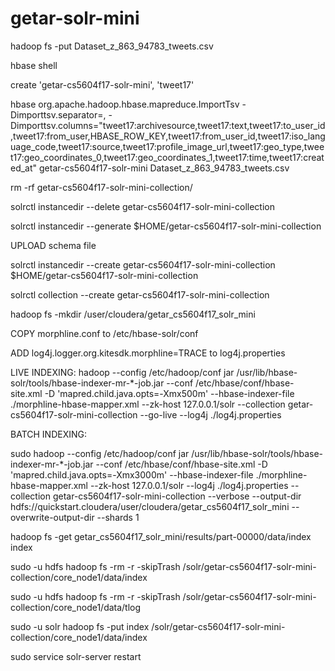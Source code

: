 # getar-solr-mini

hadoop fs -put Dataset_z_863_94783_tweets.csv

hbase shell

create 'getar-cs5604f17-solr-mini', 'tweet17' 

hbase org.apache.hadoop.hbase.mapreduce.ImportTsv -Dimporttsv.separator=, -Dimporttsv.columns="tweet17:archivesource,tweet17:text,tweet17:to_user_id,tweet17:from_user,HBASE_ROW_KEY,tweet17:from_user_id,tweet17:iso_language_code,tweet17:source,tweet17:profile_image_url,tweet17:geo_type,tweet17:geo_coordinates_0,tweet17:geo_coordinates_1,tweet17:time,tweet17:created_at"  getar-cs5604f17-solr-mini Dataset_z_863_94783_tweets.csv

rm -rf getar-cs5604f17-solr-mini-collection/

solrctl instancedir --delete getar-cs5604f17-solr-mini-collection

solrctl instancedir --generate $HOME/getar-cs5604f17-solr-mini-collection

UPLOAD schema file

solrctl instancedir --create getar-cs5604f17-solr-mini-collection $HOME/getar-cs5604f17-solr-mini-collection

solrctl collection --create getar-cs5604f17-solr-mini-collection

hadoop fs -mkdir /user/cloudera/getar_cs5604f17_solr_mini

COPY morphline.conf to /etc/hbase-solr/conf

ADD log4j.logger.org.kitesdk.morphline=TRACE to log4j.properties

LIVE INDEXING:
hadoop --config /etc/hadoop/conf jar /usr/lib/hbase-solr/tools/hbase-indexer-mr-*-job.jar --conf /etc/hbase/conf/hbase-site.xml -D 'mapred.child.java.opts=-Xmx500m' --hbase-indexer-file ./morphline-hbase-mapper.xml --zk-host 127.0.0.1/solr --collection getar-cs5604f17-solr-mini-collection --go-live --log4j ./log4j.properties

BATCH INDEXING:

sudo hadoop --config /etc/hadoop/conf jar /usr/lib/hbase-solr/tools/hbase-indexer-mr-*-job.jar --conf /etc/hbase/conf/hbase-site.xml -D 'mapred.child.java.opts=-Xmx3000m' --hbase-indexer-file ./morphline-hbase-mapper.xml --zk-host 127.0.0.1/solr --log4j ./log4j.properties --collection getar-cs5604f17-solr-mini-collection --verbose --output-dir hdfs://quickstart.cloudera/user/cloudera/getar_cs5604f17_solr_mini --overwrite-output-dir --shards 1

hadoop fs -get getar_cs5604f17_solr_mini/results/part-00000/data/index index

sudo -u hdfs hadoop fs -rm -r -skipTrash /solr/getar-cs5604f17-solr-mini-collection/core_node1/data/index

sudo -u hdfs hadoop fs -rm -r -skipTrash /solr/getar-cs5604f17-solr-mini-collection/core_node1/data/tlog

sudo -u solr hadoop fs -put index /solr/getar-cs5604f17-solr-mini-collection/core_node1/data/index

sudo service solr-server restart
